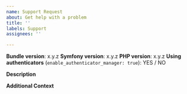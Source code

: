 ```yaml
---
name: Support Request
about: Get help with a problem
title: ''
labels: Support
assignees: ''

---
```


<!--------------------------------------------------------------
PLEASE CHECK THE TROUBLESHOOTING GUIDE FIRST
https://github.com/scheb/2fa/blob/5.x/doc/troubleshooting.rst
--------------------------------------------------------------->

**Bundle version**: x.y.z
**Symfony version**: x.y.z
**PHP version**: x.y.z
**Using authenticators** (`enable_authenticator_manager: true`): YES / NO

**Description**

<!--
Please describe what you're trying to do and where you're getting stuck.
Which approaches did you try out so far?
If you used the troubleshooting guide, how far did you reach and what did you discover?
-->

**Additional Context**

<!--
Please provide the
- the bundle configuration
- content of your security.yaml
-->

<!-- Optional: Any other context to help understanding the problem: log messages, screenshots, etc. -->
